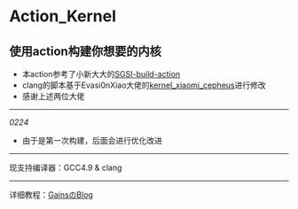 # Action_Kernel
## 使用action构建你想要的内核

* 本action参考了小新大大的[SGSI-build-action](https://github.com/xiaoxindada/SGSI-build-action)
* clang的脚本基于Evasi0nXiao大佬的[kernel_xiaomi_cepheus](https://github.com/PixelExperience-Devices/kernel_xiaomi_cepheus)进行修改
* 感谢上述两位大佬

----------

*0224*
* 由于是第一次构建，后面会进行优化改进

----------

现支持编译器：GCC4.9 & clang

----------

详细教程：[GainsのBlog](http://gainss.xyz/index.php/project/Action_Kernel.html)


